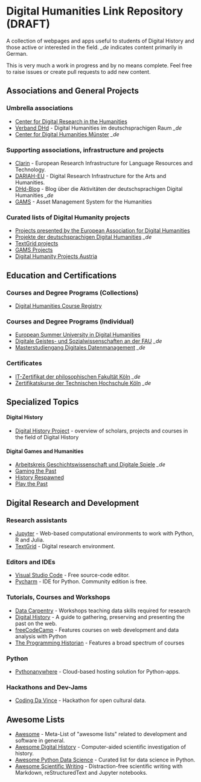 # Digital Humanities Link Repository (DRAFT)

A collection of webpages and apps useful to students of Digital History and those active or interested in the field. *_de* indicates content primarily in German.

This is very much a work in progress and by no means complete. Feel free to raise issues or create pull requests to add new content.

## Associations and General Projects
### Umbrella associations
- [Center for Digital Research in the Humanities](https://cdrh.unl.edu/)
- [Verband DHd](https://dig-hum.de/) - Digital Humanities im deutschsprachigen Raum *_de*
- [Center for Digital Humanities Münster](https://www.uni-muenster.de/CDH/) *_de*

### Supporting associations, infrastructure and projects
- [Clarin](https://www.clarin.eu/)  - European Research Infrastructure for Language Resources and Technology.
- [DARIAH-EU](https://dariah.eu/) - Digital Research Infrastructure for the Arts and Humanities.
- [DHd-Blog](https://dhd-blog.org/) - Blog über die Aktivitäten der deutschsprachigen Digital Humanities *_de*
- [GAMS](http://gams.uni-graz.at/archive/objects/context:gams/methods/sdef:Context/get?locale=de) - Asset Management System for the Humanities

### Curated lists of Digital Humanity projects
- [Projects presented by the European Association for Digital Humanities](https://eadh.org/projects)
- [Projekte der deutschsprachigen Digital Humanities](https://dig-hum.de/forschung/projekte) *_de*
- [TextGrid projects](https://www.textgrid.de/en/web/guest/kooperationsprojekte)
- [GAMS Projects](http://gams.uni-graz.at/context:gams.projekte)
- [Digital Humanity Projects Austria](https://digital-humanities.at/de/dha/projects)

## Education and Certifications

### Courses and Degree Programs (Collections)

- [Digital Humanities Course Registry](https://dhcr.clarin-dariah.eu/)

### Courses and Degree Programs (Individual)

- [European Summer University in Digital Humanities](https://esu.culintec.de/)
- [Digitale Geistes- und Sozialwissenschaften an der FAU](https://www.izdigital.fau.de/) *_de*
- [Masterstudiengang Digitales Datenmanagement](https://www.ddm-master.de/) *_de*

### Certificates
- [IT-Zertifikat der philosophischen Fakultät Köln](https://dh.phil-fak.uni-koeln.de/it-zertifikat-der-philosophischen-fakultaet) *_de*
- [Zertifikatskurse der Technischen Hochschule Köln](https://www.th-koeln.de/weiterbildung/zertifikatskurse_5882.php) *_de*

## Specialized Topics
#### Digital History
- [Digital History Project](http://digitalhistory.unl.edu/) - overview of scholars, projects and courses in the field of Digital History

#### Digital Games and Humanities
- [Arbeitskreis Geschichtswissenschaft und Digitale Spiele](https://gespielt.hypotheses.org/) *_de*
- [Gaming the Past](https://gamingthepast.net/)
- [History Respawned](https://www.historyrespawned.com/)
- [Play the Past](http://www.playthepast.org/)

## Digital Research and Development

### Research assistants
- [Jupyter](https://jupyter.org/) - Web-based computational environments to work with Python, R and Julia.
- [TextGrid](https://www.textgrid.de/en/web/guest) - Digital research environment.

### Editors and IDEs
- [Visual Studio Code](https://code.visualstudio.com/) - Free source-code editor.
- [Pycharm](https://code.visualstudio.com/) - IDE for Python. Community edition is free.

### Tutorials, Courses and Workshops
- [Data Carpentry](https://datacarpentry.org/) - Workshops teaching data skills required for research
- [Digital History](https://chnm.gmu.edu/digitalhistory/) - A guide to gathering, preserving and presenting the past on the web.
- [freeCodeCamp](https://www.freecodecamp.org/) - Features courses on web development and data analysis with Python
- [The Programming Historian](https://programminghistorian.org/) - Features a broad spectrum of courses 

### Python
- [Pythonanywhere](https://www.pythonanywhere.com/) - Cloud-based hosting solution for Python-apps.

### Hackathons and Dev-Jams
- [Coding Da Vince](https://codingdavinci.de/en) - Hackathon for open cultural data.

## Awesome Lists
- [Awesome](https://github.com/sindresorhus/awesome) - Meta-List of "awesome lists" related to development and software in general.
- [Awesome Digital History](https://github.com/maehr/awesome-digital-history) - Computer-aided scientific investigation of history.
- [Awesome Python Data Science](https://github.com/krzjoa/awesome-python-data-science#readme) - Curated list for data science in Python.
- [Awesome Scientific Writing](https://github.com/writing-resources/awesome-scientific-writing) - Distraction-free scientific writing with Markdown, reStructuredText and Jupyter notebooks.
